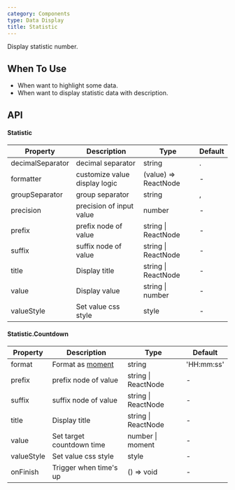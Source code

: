 ```yaml
---
category: Components
type: Data Display
title: Statistic
---
```


Display statistic number.

## When To Use

- When want to highlight some data.
- When want to display statistic data with description.

## API

#### Statistic

| Property         | Description                   | Type                 | Default |
| ---------------- | ----------------------------- | -------------------- | ------- |
| decimalSeparator | decimal separator             | string               | .       |
| formatter        | customize value display logic | (value) => ReactNode | -       |
| groupSeparator   | group separator               | string               | ,       |
| precision        | precision of input value      | number               | -       |
| prefix           | prefix node of value          | string \| ReactNode  | -       |
| suffix           | suffix node of value          | string \| ReactNode  | -       |
| title            | Display title                 | string \| ReactNode  | -       |
| value            | Display value                 | string \| number     | -       |
| valueStyle       | Set value css style           | style                | -       |

#### Statistic.Countdown

| Property   | Description                              | Type                | Default    |
| ---------- | ---------------------------------------- | ------------------- | ---------- |
| format     | Format as [moment](http://momentjs.com/) | string              | 'HH:mm:ss' |
| prefix     | prefix node of value                     | string \| ReactNode | -          |
| suffix     | suffix node of value                     | string \| ReactNode | -          |
| title      | Display title                            | string \| ReactNode | -          |
| value      | Set target countdown time                | number \| moment    | -          |
| valueStyle | Set value css style                      | style               | -          |
| onFinish   | Trigger when time's up                   | () => void          | -          |
